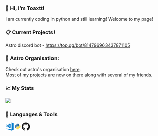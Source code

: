 ### 👋 Hi, I’m Toaxtt!

I am currently coding in python and still learning!
Welcome to my page!


### 📋 Current Projects!

Astro discord bot - https://top.gg/bot/814796963437871105 <br/>


### 🚀 Astro Organisation:

Check out astro's organisation [here](https://github.com/Astro-Developer). <br/>
Most of my projects are now on there along with several of my friends.

### 📈 My Stats

<img src="https://github-readme-stats.vercel.app/api?username=Toaxtt&&show_icons=true&title_color=ffffff&icon_color=bb2acf&text_color=7289da&bg_color=121212">

### 📌 Languages & Tools

<img align="left" alt="Visual Studio Code" width="26px" src="https://raw.githubusercontent.com/github/explore/80688e429a7d4ef2fca1e82350fe8e3517d3494d/topics/visual-studio-code/visual-studio-code.png" />
<img align="left" alt="HTML5" width="26px" src="https://raw.githubusercontent.com/github/explore/80688e429a7d4ef2fca1e82350fe8e3517d3494d/topics/python/python.png" />
<img align="left" alt="GitHub" width="26px" src="https://raw.githubusercontent.com/github/explore/78df643247d429f6cc873026c0622819ad797942/topics/github/github.png" />
